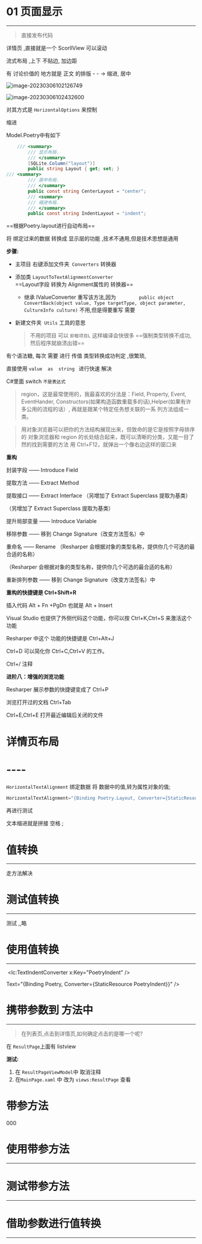 

# 01 页面显示

---

> 直接发布代码 

详情页 ,直接就是一个 ScorllView 可以滚动

流式布局<stackLayout> ,上下 不贴边, 加边距

有 讨论价值的 地方就是 正文 的排版  - - -> 缩进, 居中

![image-20230306102126749](https://gitee.com/songhoujin/pictures-to-typora-by-utools/raw/master/image-20230306102126749-2023-3-610:23:32.png)

![image-20230306102432600](https://gitee.com/songhoujin/pictures-to-typora-by-utools/raw/master/image-20230306102432600-2023-3-610:24:33.png)

对其方式是 `HorizontalOptions` 来控制 

缩进

Model.Poetry中有如下

```c#
    /// <summary>
        /// 显示布局.
        /// </summary>
        [SQLite.Column("layout")]
        public string Layout { get; set; }        
/// <summary>
        /// 居中布局.
        /// </summary>
        public const string CenterLayout = "center";
        /// <summary>
        /// 缩进布局.
        /// </summary>
        public const string IndentLayout = "indent";
```

==根据Poetry.layout进行自动布局==

将 绑定过来的数据 转换成 显示层的功能 ,技术不通用,但是技术思想是通用

**步骤:**

* 主项目 右键添加文件夹` Converters` 转换器 

* 添加类 `LayoutToTextAlignmentConverter`  
  ==Layout字段 转换为 Alignment属性的 转换器==  

  *  继承 IValueConverter
    重写该方法,因为 `        public object ConvertBack(object value, Type targetType, object parameter, CultureInfo culture)` 不用,但是得要重写 需要 

* 新建文件夹` Utils` 工具的意思

  > 不用的项目 可以 `卸载项目L`  这样编译会快很多
  > ==强制类型转换不成功, 然后程序就崩溃出错==

有个语法糖, 每次 需要 进行 传值 类型转换成功判定 ,很繁琐,

直接使用  `value  as  string `  进行快速 解决 

C#里面 switch `不是表达式`



> region，这是最常使用的，我最喜欢的分法是：Field, Property, Event, EventHander,
> Constructors(如果构造函数重载多的话),Helper(如果有许多公用的流程的话）, 再就是跟某个特定任务想关联的一系 列方法组成一类。





> 用对象浏览器可以把你的方法结构展现出来，但致命的是它是按照字母排序的
> 对象浏览器和 region 的长处结合起来，既可以清晰的分类，又能一目了然的找到需要的方法
> 用 Ctrl+F12，就弹出一个像右边这样的窗口来

**重构**

封装字段 —— Introduce Field

提取方法 —— Extract Method

提取接口 —— Extract Interface （另增加了 Extract Superclass 提取为基类）

（另增加了 Extract Superclass 提取为基类）

提升局部变量 —— Introduce Variable

移除参数 —— 移到 Change Signature（改变方法签名）中

重命名 —— Rename （Resharper 会根据对象的类型名称，提供你几个可选的最合适的名称）

（Resharper 会根据对象的类型名称，提供你几个可选的最合适的名称）

重新排列参数 —— 移到 Change Signature（改变方法签名）中



**重构的快捷键是 Ctrl+Shift+R**

插入代码 Alt + Fn +PgDn 也就是 Alt + Insert

Visual Studio 也提供了外侧代码这个功能，你可以按 Ctrl+K,Ctrl+S 来激活这个功能

Resharper 中这个 功能的快捷键是 Ctrl+Alt+J

Ctrl+D 可以简化你 Ctrl+C,Ctrl+V 的工作。

Ctrl+/ 注释

**进阶八：增强的浏览功能**

Resharper 展示参数的快捷键变成了 Ctrl+P

浏览打开过的文档 Ctrl+Tab

Ctrl+E,Ctrl+E 打开最近编辑后关闭的文件

  

# 详情页布局

# ----

`HorizontalTextAlignment`  绑定数据  将 数据中的值,转为属性对象的值;

```c#
HorizontalTextAlignment="{Binding Poetry.Layout, Converter={StaticResource LayoutToAlignment}}"
```



再进行测试 

文本缩进就是拼接 空格 ;

# 值转换

----

 走方法解决





# 测试值转换

-----



 测试 ,,略 

# 使用值转换

----

<ResourceDictionary>

​            <lc:TextIndentConverter x:Key="PoetryIndent" />     <!--文本局中转换器-->

  Text="{Binding Poetry, Converter={StaticResource PoetryIndent}}" />



# 携带参数到 方法中

----

> 在列表页,点击到详情页,如何确定点击的是哪一个呢?

在 `ResultPage`上面有 listview 

**测试:**

1. 在 `ResultPageViewModel`中 取消注释
2. 在`MainPage.xaml` 中  改为 `views:ResultPage`   查看 





# 带参方法

000



# 使用带参方法

----

# 测试带参方法

----

# 

# 借助参数进行值转换

----





































